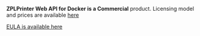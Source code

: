 **ZPLPrinter Web API for Docker is a Commercial** product. Licensing model and prices are available [here](https://neodynamic.com/products/zpl-printer-emulator-sdk/buy)

[EULA is available here](https://neodynamic.com/eula)

